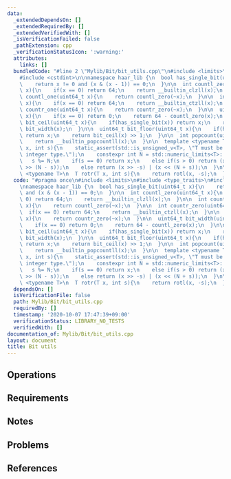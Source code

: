```yaml
---
data:
  _extendedDependsOn: []
  _extendedRequiredBy: []
  _extendedVerifiedWith: []
  _isVerificationFailed: false
  _pathExtension: cpp
  _verificationStatusIcon: ':warning:'
  attributes:
    links: []
  bundledCode: "#line 2 \"Mylib/Bit/bit_utils.cpp\"\n#include <limits>\n#include <type_traits>\n\
    #include <cstdint>\n\nnamespace haar_lib {\n  bool has_single_bit(uint64_t x){\n\
    \    return x != 0 and (x & (x - 1)) == 0;\n  }\n\n  int countl_zero(uint64_t\
    \ x){\n    if(x == 0) return 64;\n    return __builtin_clzll(x);\n  }\n\n  int\
    \ countl_one(uint64_t x){\n    return countl_zero(~x);\n  }\n\n  int countr_zero(uint64_t\
    \ x){\n    if(x == 0) return 64;\n    return __builtin_ctzll(x);\n  }\n\n  int\
    \ countr_one(uint64_t x){\n    return countr_zero(~x);\n  }\n\n  uint64_t bit_width(uint64_t\
    \ x){\n    if(x == 0) return 0;\n    return 64 - countl_zero(x);\n  }\n\n  uint64_t\
    \ bit_ceil(uint64_t x){\n    if(has_single_bit(x)) return x;\n    return 1LL <<\
    \ bit_width(x);\n  }\n\n  uint64_t bit_floor(uint64_t x){\n    if(has_single_bit(x))\
    \ return x;\n    return bit_ceil(x) >> 1;\n  }\n\n  int popcount(uint64_t x){\n\
    \    return __builtin_popcountll(x);\n  }\n\n  template <typename T>\n  T rotl(T\
    \ x, int s){\n    static_assert(std::is_unsigned_v<T>, \"T must be an unsigned\
    \ integer type.\");\n    constexpr int N = std::numeric_limits<T>::digits;\n \
    \   s %= N;\n    if(s == 0) return x;\n    else if(s > 0) return (x << s) | (x\
    \ >> (N - s));\n    else return (x >> -s) | (x << (N + s));\n  }\n\n  template\
    \ <typename T>\n  T rotr(T x, int s){\n    return rotl(x, -s);\n  }\n}\n"
  code: "#pragma once\n#include <limits>\n#include <type_traits>\n#include <cstdint>\n\
    \nnamespace haar_lib {\n  bool has_single_bit(uint64_t x){\n    return x != 0\
    \ and (x & (x - 1)) == 0;\n  }\n\n  int countl_zero(uint64_t x){\n    if(x ==\
    \ 0) return 64;\n    return __builtin_clzll(x);\n  }\n\n  int countl_one(uint64_t\
    \ x){\n    return countl_zero(~x);\n  }\n\n  int countr_zero(uint64_t x){\n  \
    \  if(x == 0) return 64;\n    return __builtin_ctzll(x);\n  }\n\n  int countr_one(uint64_t\
    \ x){\n    return countr_zero(~x);\n  }\n\n  uint64_t bit_width(uint64_t x){\n\
    \    if(x == 0) return 0;\n    return 64 - countl_zero(x);\n  }\n\n  uint64_t\
    \ bit_ceil(uint64_t x){\n    if(has_single_bit(x)) return x;\n    return 1LL <<\
    \ bit_width(x);\n  }\n\n  uint64_t bit_floor(uint64_t x){\n    if(has_single_bit(x))\
    \ return x;\n    return bit_ceil(x) >> 1;\n  }\n\n  int popcount(uint64_t x){\n\
    \    return __builtin_popcountll(x);\n  }\n\n  template <typename T>\n  T rotl(T\
    \ x, int s){\n    static_assert(std::is_unsigned_v<T>, \"T must be an unsigned\
    \ integer type.\");\n    constexpr int N = std::numeric_limits<T>::digits;\n \
    \   s %= N;\n    if(s == 0) return x;\n    else if(s > 0) return (x << s) | (x\
    \ >> (N - s));\n    else return (x >> -s) | (x << (N + s));\n  }\n\n  template\
    \ <typename T>\n  T rotr(T x, int s){\n    return rotl(x, -s);\n  }\n}\n"
  dependsOn: []
  isVerificationFile: false
  path: Mylib/Bit/bit_utils.cpp
  requiredBy: []
  timestamp: '2020-10-07 17:47:39+09:00'
  verificationStatus: LIBRARY_NO_TESTS
  verifiedWith: []
documentation_of: Mylib/Bit/bit_utils.cpp
layout: document
title: Bit utils
---
```


## Operations

## Requirements

## Notes

## Problems

## References
